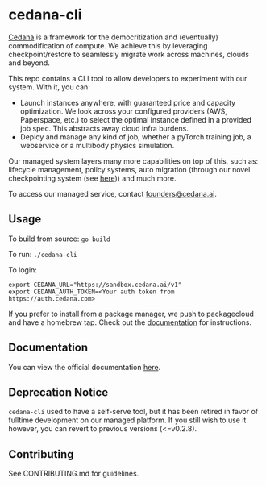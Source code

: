 # cedana-cli

[Cedana](https://cedana.ai) is a framework for the democritization and (eventually) commodification of compute. We achieve this by leveraging checkpoint/restore to seamlessly migrate work across machines, clouds and beyond.

This repo contains a CLI tool to allow developers to experiment with our system. With it, you can:

- Launch instances anywhere, with guaranteed price and capacity optimization. We look across your configured providers (AWS, Paperspace, etc.) to select the optimal instance defined in a provided job spec. This abstracts away cloud infra burdens.
- Deploy and manage any kind of job, whether a pyTorch training job, a webservice or a multibody physics simulation.

Our managed system layers many more capabilities on top of this, such as: lifecycle management, policy systems, auto migration (through our novel checkpointing system (see [here](https://github.com/cedana/cedana))) and much more.

To access our managed service, contact <founders@cedana.ai>.

## Usage

To build from source:
`go build`

To run:
`./cedana-cli`

To login:
```
export CEDANA_URL="https://sandbox.cedana.ai/v1"
export CEDANA_AUTH_TOKEN=<Your auth token from https://auth.cedana.com>
```

If you prefer to install from a package manager, we push to packagecloud and have a homebrew tap. Check out the [documentation](https://docs.cedana.ai/setup/cedana-cli/quickstart/) for instructions.

## Documentation

You can view the official documentation [here](https://docs.cedana.ai).

## Deprecation Notice

`cedana-cli` used to have a self-serve tool, but it has been retired in favor of fulltime development on our managed platform. If you still wish to use it however, you can revert to previous versions (<=v0.2.8).

## Contributing

See CONTRIBUTING.md for guidelines.
